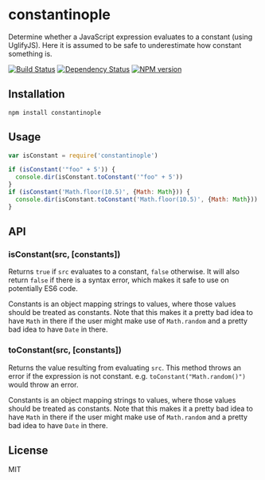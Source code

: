 # constantinople

Determine whether a JavaScript expression evaluates to a constant (using UglifyJS).  Here it is assumed to be safe to underestimate how constant something is.

[![Build Status](https://img.shields.io/travis/ForbesLindesay/constantinople/master.svg)](https://travis-ci.org/ForbesLindesay/constantinople)
[![Dependency Status](https://img.shields.io/gemnasium/ForbesLindesay/constantinople.svg)](https://gemnasium.com/ForbesLindesay/constantinople)
[![NPM version](https://img.shields.io/npm/v/constantinople.svg)](http://badge.fury.io/js/constantinople)

## Installation

    npm install constantinople

## Usage

```js
var isConstant = require('constantinople')

if (isConstant('"foo" + 5')) {
  console.dir(isConstant.toConstant('"foo" + 5'))
}
if (isConstant('Math.floor(10.5)', {Math: Math})) {
  console.dir(isConstant.toConstant('Math.floor(10.5)', {Math: Math}))
}
```

## API

### isConstant(src, [constants])

Returns `true` if `src` evaluates to a constant, `false` otherwise.  It will also return `false` if there is a syntax error, which makes it safe to use on potentially ES6 code.

Constants is an object mapping strings to values, where those values should be treated as constants.  Note that this makes it a pretty bad idea to have `Math` in there if the user might make use of `Math.random` and a pretty bad idea to have `Date` in there.

### toConstant(src, [constants])

Returns the value resulting from evaluating `src`.  This method throws an error if the expression is not constant.  e.g. `toConstant("Math.random()")` would throw an error.

Constants is an object mapping strings to values, where those values should be treated as constants.  Note that this makes it a pretty bad idea to have `Math` in there if the user might make use of `Math.random` and a pretty bad idea to have `Date` in there.

## License

  MIT